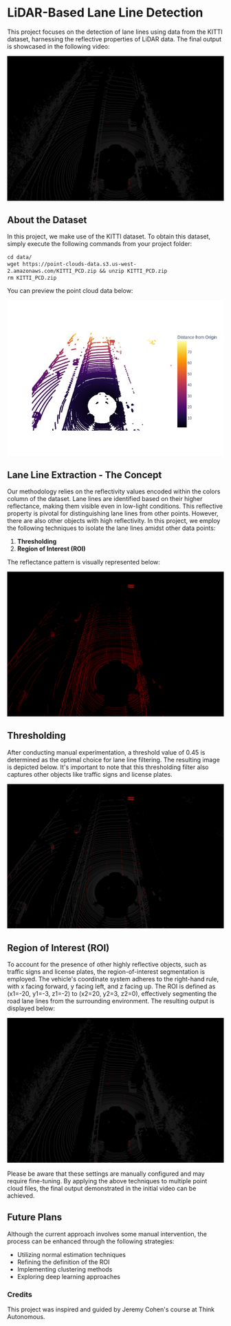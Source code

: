 # LiDAR-Based Lane Line Detection

This project focuses on the detection of lane lines using data from the KITTI dataset, harnessing the reflective properties of LiDAR data. The final output is showcased in the following video:

[![Final Output Video](./document/roi_image.jpg)](https://youtu.be/sRLQclswgug)

## About the Dataset

In this project, we make use of the KITTI dataset. To obtain this dataset, simply execute the following commands from your project folder:

```shell
cd data/
wget https://point-clouds-data.s3.us-west-2.amazonaws.com/KITTI_PCD.zip && unzip KITTI_PCD.zip
rm KITTI_PCD.zip
```

You can preview the point cloud data below:

![Point Cloud Image](./document/distance_point_cloud.jpg)

## Lane Line Extraction - The Concept

Our methodology relies on the reflectivity values encoded within the colors column of the dataset. Lane lines are identified based on their higher reflectance, making them visible even in low-light conditions. This reflective property is pivotal for distinguishing lane lines from other points. However, there are also other objects with high reflectivity. In this project, we employ the following techniques to isolate the lane lines amidst other data points:

1. **Thresholding**
2. **Region of Interest (ROI)**

The reflectance pattern is visually represented below:

![Reflectance Image](./document/reflectance_point_cloud.jpg)

## Thresholding

After conducting manual experimentation, a threshold value of 0.45 is determined as the optimal choice for lane line filtering. The resulting image is depicted below. It's important to note that this thresholding filter also captures other objects like traffic signs and license plates.

![Thresholded Image](./document/thresholded_image.jpg)

## Region of Interest (ROI)

To account for the presence of other highly reflective objects, such as traffic signs and license plates, the region-of-interest segmentation is employed. The vehicle's coordinate system adheres to the right-hand rule, with x facing forward, y facing left, and z facing up. The ROI is defined as (x1=-20, y1=-3, z1=-2) to (x2=20, y2=3, z2=0), effectively segmenting the road lane lines from the surrounding environment. The resulting output is displayed below:

![ROI Image](./document/roi_image.jpg)

Please be aware that these settings are manually configured and may require fine-tuning. By applying the above techniques to multiple point cloud files, the final output demonstrated in the initial video can be achieved.

## Future Plans

Although the current approach involves some manual intervention, the process can be enhanced through the following strategies:

- Utilizing normal estimation techniques
- Refining the definition of the ROI
- Implementing clustering methods
- Exploring deep learning approaches

### Credits

This project was inspired and guided by Jeremy Cohen's course at Think Autonomous.
